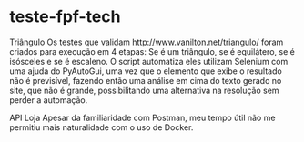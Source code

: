 # teste-fpf-tech
Triângulo
Os testes que validam http://www.vanilton.net/triangulo/ foram criados para execução em 4 etapas: Se é um triângulo, se é equilátero, se é isósceles e se é escaleno. O script automatiza eles utilizam Selenium com uma ajuda do PyAutoGui, uma vez que o elemento que exibe o resultado não é previsível, fazendo então uma análise em cima do texto gerado no site, que não é grande, possibilitando uma alternativa na resolução sem perder a automação.

API Loja
Apesar da familiaridade com Postman, meu tempo útil não me permitiu mais naturalidade com o uso de Docker.


